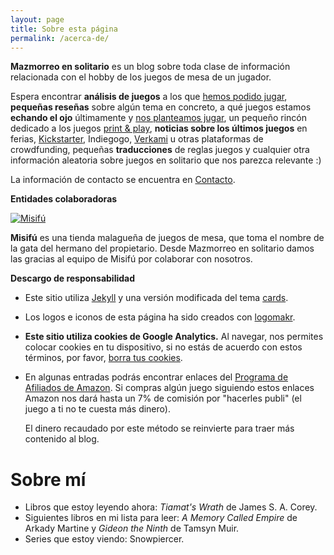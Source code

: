 ```yaml
---
layout: page
title: Sobre esta página
permalink: /acerca-de/
---
```


**Mazmorreo en solitario** es un blog sobre toda clase de información
relacionada con el hobby de los juegos de mesa de un jugador.

Espera encontrar **análisis de juegos** a los que
[hemos podido jugar]({{site.baseurl}}/analisis/), **pequeñas
reseñas** sobre algún tema en concreto, a qué juegos estamos **echando el ojo**
últimamente y [nos planteamos jugar]({{site.baseurl}}/ojeando), un pequeño 
rincón dedicado a los juegos [print &
play]({{site.baseurl}}/rincon-print-and-play), **noticias sobre los últimos
juegos** en ferias, [Kickstarter]({{site.baseurl}}/etiqueta/kickstarter/),
Indiegogo, [Verkami]({{site.baseurl}}/etiqueta/verkami) u otras plataformas de
crowdfunding, pequeñas **traducciones** de reglas juegos y cualquier otra
información aleatoria sobre juegos en solitario que nos parezca relevante :) 


La información de contacto se encuentra en
[Contacto]({{site.baseurl}}/contacto/). 


**Entidades colaboradoras**

<div class="row">
    <div class="col-md-3">
        <a href="https://www.misifu.es/" target="_blank">
            <img src="{{site.baseurl}}/images/logo-misifu-juegosdemesa.png"
            alt="Misifú">
        </a>
    </div>
    <div class="col-md-9">
        <p><strong>Misifú</strong> es una tienda malagueña de juegos de mesa,
            que toma el nombre de la gata del hermano del propietario.
            Desde Mazmorreo en solitario damos las gracias al equipo de Misifú
            por colaborar con nosotros.
        </p>
    </div>
</div>


**Descargo de responsabilidad**

* Este sitio utiliza [Jekyll](https://jekyllrb.com/) y una versión modificada
del tema [cards](https://github.com/sharu725/cards).
* Los logos e iconos de esta página ha sido creados con
  [logomakr](https://logomakr.com). 

* **Este sitio utiliza cookies de Google Analytics.**
    Al navegar, nos permites
    colocar cookies en tu dispositivo, si no estás de acuerdo con estos términos,
    por favor, [borra tus
    cookies](https://www.google.es/search?q=como+borrar+cookies). 

* En algunas entradas podrás encontrar enlaces del [Programa de Afiliados de
  Amazon](https://afiliados.amazon.es/help/operating/schedule). Si compras
  algún juego siguiendo estos enlaces Amazon nos dará hasta un 7% de comisión
  por "hacerles publi" (el juego a ti no te cuesta más dinero).
  
  El dinero recaudado por este método se reinvierte para traer más
  contenido al blog.


# Sobre mí

* Libros que estoy leyendo ahora: *Tiamat's Wrath* de James S. A. Corey.
* Siguientes libros en mi lista para leer: *A Memory Called Empire* de Arkady
  Martine y *Gideon the Ninth* de Tamsyn Muir.
* Series que estoy viendo: Snowpiercer.

